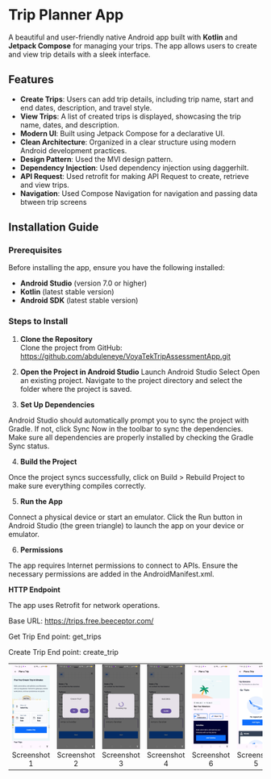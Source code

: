 # **Trip Planner App**

A beautiful and user-friendly native Android app built with **Kotlin** and **Jetpack Compose** for managing your trips. The app allows users to create and view trip details with a sleek interface.

## **Features**

- **Create Trips**: Users can add trip details, including trip name, start and end dates, description, and travel style.
- **View Trips**: A list of created trips is displayed, showcasing the trip name, dates, and description.
- **Modern UI**: Built using Jetpack Compose for a declarative UI.
- **Clean Architecture**: Organized in a clear structure using modern Android development practices.
- **Design Pattern**: Used the MVI design pattern.
- **Dependency Injection**: Used dependency injection using daggerhilt.
- **API Request**: Used retrofit for making API Request to create, retrieve and view trips.
- **Navigation**: Used Compose Navigation for navigation and passing data btween trip screens

## **Installation Guide**

### **Prerequisites**

Before installing the app, ensure you have the following installed:

- **Android Studio** (version 7.0 or higher)
- **Kotlin** (latest stable version)
- **Android SDK** (latest stable version)

### **Steps to Install**

1. **Clone the Repository**  
   Clone the project from GitHub: https://github.com/abduleneye/VoyaTekTripAssessmentApp.git

3. **Open the Project in Android Studio**
Launch Android Studio
Select Open an existing project.
Navigate to the project directory and select the folder where the project is saved.

4. **Set Up Dependencies**

Android Studio should automatically prompt you to sync the project with Gradle. If not, click Sync Now in the toolbar to sync the dependencies.
Make sure all dependencies are properly installed by checking the Gradle Sync status.

4. **Build the Project**

Once the project syncs successfully, click on Build > Rebuild Project to make sure everything compiles correctly.

5. **Run the App**

Connect a physical device or start an emulator.
Click the Run button in Android Studio (the green triangle) to launch the app on your device or emulator.

6. **Permissions**

The app requires Internet permissions to connect to APIs. Ensure the necessary permissions are added in the AndroidManifest.xml.


**HTTP Endpoint**


The app uses Retrofit for network operations.

Base URL: https://trips.free.beeceptor.com/

Get Trip End point: get_trips

Create Trip End point: create_trip

<table>
  <tr>
    <td align="center">
      <img src="AppPictures/voytek_home.jpg" alt="Screenshot 1" width="200">
      <br>Screenshot 1
    </td>
    <td align="center">
      <img src="AppPictures/create_trip_diag.jpg" alt="Screenshot 2" width="200">
      <br>Screenshot 2
    </td>
     <td align="center">
      <img src="AppPictures/create_trip_loading.jpg" alt="Screenshot 3" width="200">
      <br>Screenshot 3
    </td>
    <td align="center">
      <img src="AppPictures/trip_succ.jpg" alt="Screenshot 4" width="200">
      <br>Screenshot 4
    </td>
      <td align="center">
      <img src="AppPictures/trip_activities.jpg" alt="Screenshot 6" width="200">
      <br>Screenshot 6
    </td>
     <td align="center">
      <img src="AppPictures/trip_activites2.jpg" alt="Screenshot 5" width="200">
      <br>Screenshot 5
    </td>
      </td>
     <td align="center">
      <img src="AppPictures/trip_details.jpg" alt="Screenshot 5" width="200">
      <br>Screenshot 7
    </td>
    <td align="center">
      <img src="AppPictures/cities.jpg" alt="Screenshot 6" width="200">
      <br>Screenshot 8
    </td>
    </td>
      </td>
  </tr>
</table>






